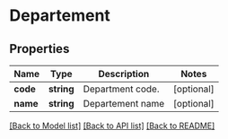 # Departement

## Properties
Name | Type | Description | Notes
------------ | ------------- | ------------- | -------------
**code** | **string** | Department code. | [optional] 
**name** | **string** | Departement name | [optional] 

[[Back to Model list]](../../README.md#documentation-for-models) [[Back to API list]](../../README.md#documentation-for-api-endpoints) [[Back to README]](../../README.md)

